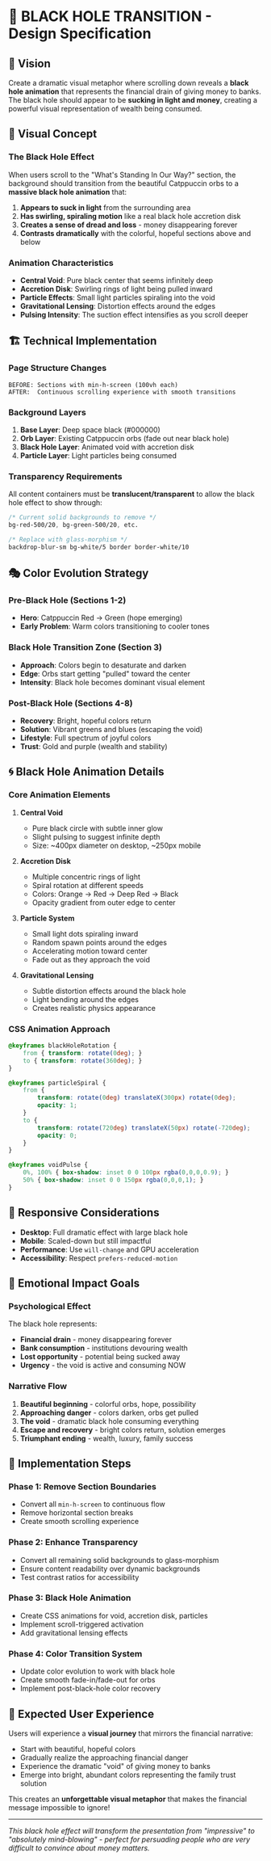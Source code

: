 # 🌌 BLACK HOLE TRANSITION - Design Specification

## 🎯 Vision
Create a dramatic visual metaphor where scrolling down reveals a **black hole animation** that represents the financial drain of giving money to banks. The black hole should appear to be **sucking in light and money**, creating a powerful visual representation of wealth being consumed.

## 🎨 Visual Concept

### The Black Hole Effect
When users scroll to the "What's Standing In Our Way?" section, the background should transition from the beautiful Catppuccin orbs to a **massive black hole animation** that:

1. **Appears to suck in light** from the surrounding area
2. **Has swirling, spiraling motion** like a real black hole accretion disk
3. **Creates a sense of dread and loss** - money disappearing forever
4. **Contrasts dramatically** with the colorful, hopeful sections above and below

### Animation Characteristics
- **Central Void**: Pure black center that seems infinitely deep
- **Accretion Disk**: Swirling rings of light being pulled inward
- **Particle Effects**: Small light particles spiraling into the void
- **Gravitational Lensing**: Distortion effects around the edges
- **Pulsing Intensity**: The suction effect intensifies as you scroll deeper

## 🏗️ Technical Implementation

### Page Structure Changes
```
BEFORE: Sections with min-h-screen (100vh each)
AFTER:  Continuous scrolling experience with smooth transitions
```

### Background Layers
1. **Base Layer**: Deep space black (#000000)
2. **Orb Layer**: Existing Catppuccin orbs (fade out near black hole)
3. **Black Hole Layer**: Animated void with accretion disk
4. **Particle Layer**: Light particles being consumed

### Transparency Requirements
All content containers must be **translucent/transparent** to allow the black hole effect to show through:

```css
/* Current solid backgrounds to remove */
bg-red-500/20, bg-green-500/20, etc.

/* Replace with glass-morphism */
backdrop-blur-sm bg-white/5 border border-white/10
```

## 🎭 Color Evolution Strategy

### Pre-Black Hole (Sections 1-2)
- **Hero**: Catppuccin Red → Green (hope emerging)
- **Early Problem**: Warm colors transitioning to cooler tones

### Black Hole Transition Zone (Section 3)
- **Approach**: Colors begin to desaturate and darken
- **Edge**: Orbs start getting "pulled" toward the center
- **Intensity**: Black hole becomes dominant visual element

### Post-Black Hole (Sections 4-8)
- **Recovery**: Bright, hopeful colors return
- **Solution**: Vibrant greens and blues (escaping the void)
- **Lifestyle**: Full spectrum of joyful colors
- **Trust**: Gold and purple (wealth and stability)

## 🌀 Black Hole Animation Details

### Core Animation Elements
1. **Central Void**
   - Pure black circle with subtle inner glow
   - Slight pulsing to suggest infinite depth
   - Size: ~400px diameter on desktop, ~250px mobile

2. **Accretion Disk**
   - Multiple concentric rings of light
   - Spiral rotation at different speeds
   - Colors: Orange → Red → Deep Red → Black
   - Opacity gradient from outer edge to center

3. **Particle System**
   - Small light dots spiraling inward
   - Random spawn points around the edges
   - Accelerating motion toward center
   - Fade out as they approach the void

4. **Gravitational Lensing**
   - Subtle distortion effects around the black hole
   - Light bending around the edges
   - Creates realistic physics appearance

### CSS Animation Approach
```css
@keyframes blackHoleRotation {
    from { transform: rotate(0deg); }
    to { transform: rotate(360deg); }
}

@keyframes particleSpiral {
    from { 
        transform: rotate(0deg) translateX(300px) rotate(0deg);
        opacity: 1;
    }
    to { 
        transform: rotate(720deg) translateX(50px) rotate(-720deg);
        opacity: 0;
    }
}

@keyframes voidPulse {
    0%, 100% { box-shadow: inset 0 0 100px rgba(0,0,0,0.9); }
    50% { box-shadow: inset 0 0 150px rgba(0,0,0,1); }
}
```

## 📱 Responsive Considerations
- **Desktop**: Full dramatic effect with large black hole
- **Mobile**: Scaled-down but still impactful
- **Performance**: Use `will-change` and GPU acceleration
- **Accessibility**: Respect `prefers-reduced-motion`

## 🎯 Emotional Impact Goals

### Psychological Effect
The black hole represents:
- **Financial drain** - money disappearing forever
- **Bank consumption** - institutions devouring wealth
- **Lost opportunity** - potential being sucked away
- **Urgency** - the void is active and consuming NOW

### Narrative Flow
1. **Beautiful beginning** - colorful orbs, hope, possibility
2. **Approaching danger** - colors darken, orbs get pulled
3. **The void** - dramatic black hole consuming everything
4. **Escape and recovery** - bright colors return, solution emerges
5. **Triumphant ending** - wealth, luxury, family success

## 🔧 Implementation Steps

### Phase 1: Remove Section Boundaries
- Convert all `min-h-screen` to continuous flow
- Remove horizontal section breaks
- Create smooth scrolling experience

### Phase 2: Enhance Transparency
- Convert all remaining solid backgrounds to glass-morphism
- Ensure content readability over dynamic backgrounds
- Test contrast ratios for accessibility

### Phase 3: Black Hole Animation
- Create CSS animations for void, accretion disk, particles
- Implement scroll-triggered activation
- Add gravitational lensing effects

### Phase 4: Color Transition System
- Update color evolution to work with black hole
- Create smooth fade-in/fade-out for orbs
- Implement post-black-hole color recovery

## 🎪 Expected User Experience
Users will experience a **visual journey** that mirrors the financial narrative:
- Start with beautiful, hopeful colors
- Gradually realize the approaching financial danger
- Experience the dramatic "void" of giving money to banks
- Emerge into bright, abundant colors representing the family trust solution

This creates an **unforgettable visual metaphor** that makes the financial message impossible to ignore!

---

*This black hole effect will transform the presentation from "impressive" to "absolutely mind-blowing" - perfect for persuading people who are very difficult to convince about money matters.*
